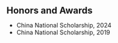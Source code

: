 <h1 id="awards"></h1>

<h2 style="margin: 60px 0px 10px;">Honors and Awards</h2>

<ul>
  <li>
    China National Scholarship, 2024
  </li>
  <li>
    China National Scholarship, 2019
  </li>
</ul>